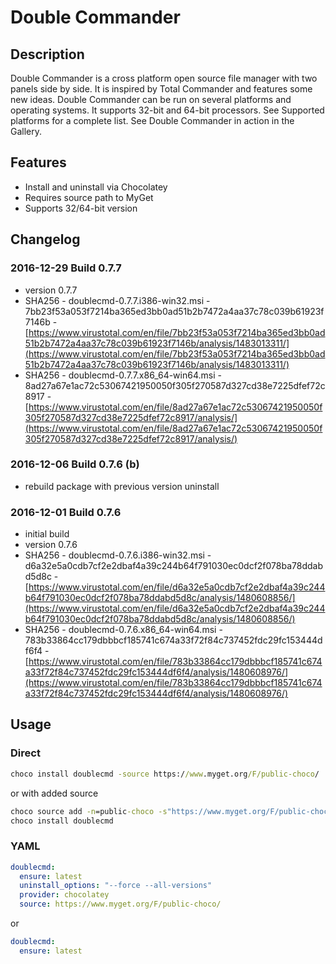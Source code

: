 # Double Commander

## Description

Double Commander is a cross platform open source file manager with two panels side by side. It is inspired by Total Commander and features some new ideas.
Double Commander can be run on several platforms and operating systems. It supports 32-bit and 64-bit processors. See Supported platforms for a complete list.
See Double Commander in action in the Gallery.

## Features

* Install and uninstall via Chocolatey
* Requires source path to MyGet
* Supports 32/64-bit version

## Changelog

### 2016-12-29 Build 0.7.7

* version 0.7.7
* SHA256 - doublecmd-0.7.7.i386-win32.msi - 7bb23f53a053f7214ba365ed3bb0ad51b2b7472a4aa37c78c039b61923f7146b - [https://www.virustotal.com/en/file/7bb23f53a053f7214ba365ed3bb0ad51b2b7472a4aa37c78c039b61923f7146b/analysis/1483013311/](https://www.virustotal.com/en/file/7bb23f53a053f7214ba365ed3bb0ad51b2b7472a4aa37c78c039b61923f7146b/analysis/1483013311/)
* SHA256 - doublecmd-0.7.7.x86_64-win64.msi - 8ad27a67e1ac72c53067421950050f305f270587d327cd38e7225dfef72c8917 - [https://www.virustotal.com/en/file/8ad27a67e1ac72c53067421950050f305f270587d327cd38e7225dfef72c8917/analysis/](https://www.virustotal.com/en/file/8ad27a67e1ac72c53067421950050f305f270587d327cd38e7225dfef72c8917/analysis/)

### 2016-12-06 Build 0.7.6 (b)

* rebuild package with previous version uninstall

### 2016-12-01 Build 0.7.6

* initial build
* version 0.7.6
* SHA256 - doublecmd-0.7.6.i386-win32.msi   - d6a32e5a0cdb7cf2e2dbaf4a39c244b64f791030ec0dcf2f078ba78ddabd5d8c - [https://www.virustotal.com/en/file/d6a32e5a0cdb7cf2e2dbaf4a39c244b64f791030ec0dcf2f078ba78ddabd5d8c/analysis/1480608856/](https://www.virustotal.com/en/file/d6a32e5a0cdb7cf2e2dbaf4a39c244b64f791030ec0dcf2f078ba78ddabd5d8c/analysis/1480608856/)
* SHA256 - doublecmd-0.7.6.x86_64-win64.msi - 783b33864cc179dbbbcf185741c674a33f72f84c737452fdc29fc153444df6f4 - [https://www.virustotal.com/en/file/783b33864cc179dbbbcf185741c674a33f72f84c737452fdc29fc153444df6f4/analysis/1480608976/](https://www.virustotal.com/en/file/783b33864cc179dbbbcf185741c674a33f72f84c737452fdc29fc153444df6f4/analysis/1480608976/)

## Usage

### Direct

```cmd
choco install doublecmd -source https://www.myget.org/F/public-choco/
```

or with added source

```cmd
choco source add -n=public-choco -s"https://www.myget.org/F/public-choco" --priority=10
choco install doublecmd
```

### YAML

```yaml
doublecmd:
  ensure: latest
  uninstall_options: "--force --all-versions"
  provider: chocolatey
  source: https://www.myget.org/F/public-choco/
```

or

```yaml
doublecmd:
  ensure: latest
```

